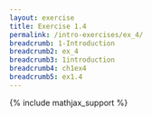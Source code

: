 ```yaml
---
layout: exercise
title: Exercise 1.4
permalink: /intro-exercises/ex_4/
breadcrumb: 1-Introduction
breadcrumb2: ex_4
breadcrumb3: 1introduction
breadcrumb4: ch1ex4
breadcrumb5: ex1.4
---
```

{% include mathjax_support %}